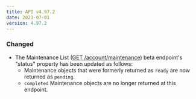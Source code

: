 ```yaml
---
title: API v4.97.2
date: 2021-07-01
version: 4.97.2
---
```


### Changed

- The Maintenance List ([GET /account/maintenance](https://www.linode.com/docs/api/account/#maintenance-list)) beta endpoint's "status" property has been updated as follows:
    - Maintenance objects that were formerly returned as `ready` are now returned as `pending`.
    - `completed` Maintenance objects are no longer returned at this endpoint.